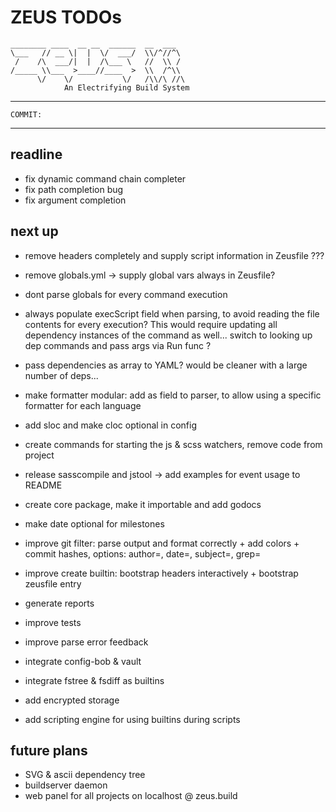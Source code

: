 # ZEUS TODOs

    ________ ____  __ __  ______  __  ___
    \___   // __ \|  |  \/  ___/  \\/^//^\
     /    /\  ___/|  |  /\___ \   //  \\ /
    /_____ \\___  >____//____  >  \\  /^\\
          \/    \/           \/   /\\/\ //\
                An Electrifying Build System

---------------------------------------------------------------------------------------
    COMMIT:
---------------------------------------------------------------------------------------

## readline

- fix dynamic command chain completer
- fix path completion bug
- fix argument completion

## next up

- remove headers completely and supply script information in Zeusfile ???
- remove globals.yml -> supply global vars always in Zeusfile?
- dont parse globals for every command execution
- always populate execScript field when parsing, to avoid reading the file contents for every execution? This would require updating all dependency instances of the command as well... switch to looking up dep commands and pass args via Run func ?
- pass dependencies as array to YAML? would be cleaner with a large number of deps...

- make formatter modular: add as field to parser, to allow using a specific formatter for each language
- add sloc and make cloc optional in config
- create commands for starting the js & scss watchers, remove code from project
- release sasscompile and jstool -> add examples for event usage to README
- create core package, make it importable and add godocs

- make date optional for milestones
- improve git filter: parse output and format correctly + add colors + commit hashes, options: author=, date=, subject=, grep=
- improve create builtin: bootstrap headers interactively + bootstrap zeusfile entry

- generate reports
- improve tests
- improve parse error feedback

- integrate config-bob & vault
- integrate fstree & fsdiff as builtins
- add encrypted storage
- add scripting engine for using builtins during scripts


## future plans

- SVG & ascii dependency tree
- buildserver daemon
- web panel for all projects on localhost @ zeus.build